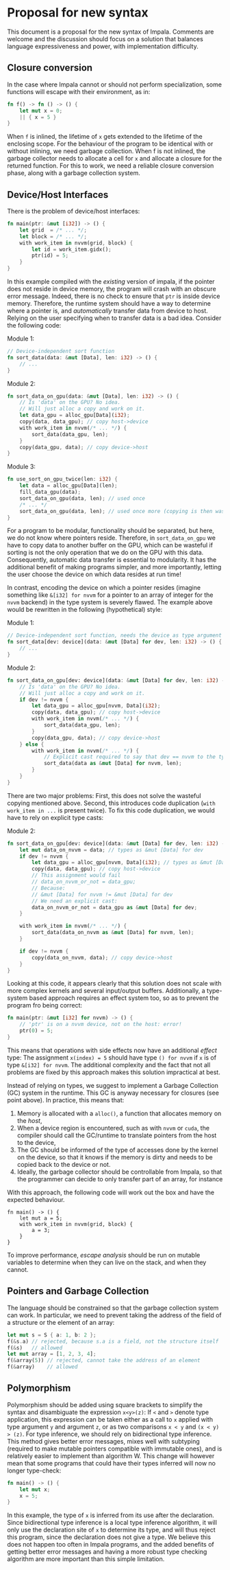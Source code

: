 # Proposal for new syntax

This document is a proposal for the new syntax of Impala.
Comments are welcome and the discussion should focus on a solution that balances language expressiveness and power, with implementation difficulty.

## Closure conversion

In the case where Impala cannot or should not perform specialization, some functions will escape with their environment, as in:

```rust
fn f() -> fn () -> () {
    let mut x = 0;
    || { x = 5 }
}
```

When `f` is inlined, the lifetime of `x` gets extended to the lifetime of the enclosing scope.
For the behaviour of the program to be identical with or without inlining, we need garbage collection.
When f is not inlined, the garbage collector needs to allocate a cell for `x` and allocate a closure for the returned function.
For this to work, we need a reliable closure conversion phase, along with a garbage collection system.

## Device/Host Interfaces

There is the problem of device/host interfaces:

```rust
fn main(ptr: &mut [i32]) -> () {
    let grid  = /* ... */;
    let block = /* ... */;
    with work_item in nvvm(grid, block) {
        let id = work_item.gidx();
        ptr(id) = 5;
    }
}
```

In this example compiled with the _existing_ version of impala, if the pointer does not reside in device memory, the program will crash with an obscure error message.
Indeed, there is no check to ensure that `ptr` is inside device memory.
Therefore, the runtime system should have a way to determine where a pointer is, and _automatically_ transfer data from device to host.
Relying on the user specifying when to transfer data is a bad idea. Consider the following code:

Module 1:
```rust
// Device-independent sort function
fn sort_data(data: &mut [Data], len: i32) -> () {
    // ...
}
```

Module 2:
```rust
fn sort_data_on_gpu(data: &mut [Data], len: i32) -> () {
    // Is 'data' on the GPU? No idea.
    // Will just alloc a copy and work on it.
    let data_gpu = alloc_gpu[Data](i32);
    copy(data, data_gpu); // copy host->device
    with work_item in nvvm(/* ... */) {
        sort_data(data_gpu, len);
    }
    copy(data_gpu, data); // copy device->host
}
```

Module 3:
```rust
fn use_sort_on_gpu_twice(len: i32) {
    let data = alloc_gpu[Data](len);
    fill_data_gpu(data);
    sort_data_on_gpu(data, len); // used once
    /* ... */
    sort_data_on_gpu(data, len); // used once more (copying is then wasteful)
}
```

For a program to be modular, functionality should be separated, but here, we do not know where pointers reside.
Therefore, in `sort_data_on_gpu` we have to copy data to another buffer on the GPU, which can be wasteful if sorting is not the only operation that we do on the GPU with this data.
Consequently, automatic data transfer is essential to modularity.
It has the additional benefit of making programs simpler, and more importantly, letting the user choose the device on which data resides at run time!

In contrast, encoding the device on which a pointer resides (imagine something like `&[i32] for nvvm` for a pointer to an array of integer for the `nvvm` backend) in the type system is severely flawed.
The example above would be rewritten in the following (hypothetical) style:

Module 1:
```rust
// Device-independent sort function, needs the device as type argument
fn sort_data[dev: device](data: &mut [Data] for dev, len: i32) -> () {
    // ...
}
```

Module 2:
```rust
fn sort_data_on_gpu[dev: device](data: &mut [Data] for dev, len: i32) -> () {
    // Is 'data' on the GPU? No idea.
    // Will just alloc a copy and work on it.
    if dev != nvvm {
        let data_gpu = alloc_gpu[nvvm, Data](i32);
        copy(data, data_gpu); // copy host->device
        with work_item in nvvm(/* ... */) {
            sort_data(data_gpu, len);
        }
        copy(data_gpu, data); // copy device->host
    } else {
        with work_item in nvvm(/* ... */) {
            // Explicit cast required to say that dev == nvvm to the type system
            sort_data(data as &mut [Data] for nvvm, len);
        }
    }
}
```

There are two major problems: First, this does not solve the wasteful copying mentioned above. Second, this introduces code duplication (`with work_item in ...` is present twice).
To fix this code duplication, we would have to rely on explicit type casts:

Module 2:
```rust
fn sort_data_on_gpu[dev: device](data: &mut [Data] for dev, len: i32) -> () {
    let mut data_on_nvvm = data; // types as &mut [Data] for dev
    if dev != nvvm {
        let data_gpu = alloc_gpu[nvvm, Data](i32); // types as &mut [Data] for nvvm
        copy(data, data_gpu); // copy host->device
        // This assignment would fail
        // data_on_nvvm_or_not = data_gpu;
        // Because:
        // &mut [Data] for nvvm != &mut [Data] for dev
        // We need an explicit cast:
        data_on_nvvm_or_not = data_gpu as &mut [Data] for dev;
    }

    with work_item in nvvm(/* ... */) {
        sort_data(data_on_nvvm as &mut [Data] for nvvm, len);
    }

    if dev != nvvm {
        copy(data_on_nvvm, data); // copy device->host
    }
}
```

Looking at this code, it appears clearly that this solution does not scale with more complex kernels and several input/output buffers.
Additionally, a type-system based approach requires an effect system too, so as to prevent the program fro being correct:

```rust
fn main(ptr: &mut [i32] for nvvm) -> () {
    // 'ptr' is on a nvvm device, not on the host: error!
    ptr(0) = 5;
}
```

This means that operations with side effects now have an additional _effect_ type: The assignment `x(index) = 5` should have type `() for nvvm` if `x` is of type `&[i32] for nvvm`.
The additional complexity and the fact that not all problems are fixed by this approach makes this solution impractical at best.

Instead of relying on types, we suggest to implement a Garbage Collection (GC) system in the runtime. This GC is anyway necessary for closures (see point above).
In practice, this means that:

1. Memory is allocated with a `alloc()`, a function that allocates memory on the *host*,
2. When a device region is encountered, such as with `nvvm` or `cuda`, the compiler should call the GC/runtime to translate pointers from the host to the device,
3. The GC should be informed of the type of accesses done by the kernel on the device, so that it knows if the memory is dirty and needs to be copied back to the device or not.
4. Ideally, the garbage collector should be controllable from Impala, so that the programmer can decide to only transfer part of an array, for instance

With this approach, the following code will work out the box and have the expected behaviour.

```
fn main() -> () {
    let mut a = 5;
    with work_item in nvvm(grid, block) {
        a = 3;
    }
}
```

To improve performance, _escape analysis_ should be run on mutable variables to determine when they can live on the stack, and when they cannot.

## Pointers and Garbage Collection

The language should be constrained so that the garbage collection system can work. In particular, we need to prevent taking the address of the field of a structure or the element of an array:

```rust
let mut s = S { a: 1, b: 2 };
f(&s.a) // rejected, because s.a is a field, not the structure itself
f(&s)   // allowed
let mut array = [1, 2, 3, 4];
f(&array(5)) // rejected, cannot take the address of an element
f(&array)    // allowed
```

## Polymorphism

Polymorphism should be added using square brackets to simplify the syntax and disambiguate the expression `x<y>(z)`: If `<` and `>` denote type application, this expression can be taken either as a call to `x` applied with type argument `y` and argument `z`, or as two comparisons `x < y` and `(x < y) > (z)`.
For type inference, we should rely on bidirectional type inference. This method gives better error messages, mixes well with subtyping (required to make mutable pointers compatible with immutable ones), and is relatively easier to implement than algorithm W.
This change will however mean that some programs that could have their types inferred will now no longer type-check:

```rust
fn main() -> () {
    let mut x;
    x = 5;
}
```

In this example, the type of `x` is inferred from its use after the declaration. Since bidirectional type inference is a local type inference algorithm, it will only use the declaration site of `x` to determine its type, and will thus reject this program, since the declaration does not give a type.
We believe this does not happen too often in Impala programs, and the added benefits of getting better error messages and having a more robust type checking algorithm are more important than this simple limitation.
